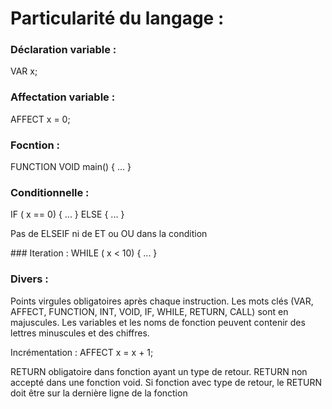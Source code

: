 # Particularité du langage : 

### Déclaration variable : 
VAR x; 

### Affectation variable : 
AFFECT x = 0;

### Focntion :
FUNCTION VOID main() { ... }

### Conditionnelle : 
IF ( x == 0) { ... }
ELSE { ... }

Pas de ELSEIF ni de ET ou OU dans la condition

### Iteration : 
WHILE ( x < 10) { ... }

### Divers : 

Points virgules obligatoires après chaque instruction.
Les mots clés (VAR, AFFECT, FUNCTION, INT, VOID, IF, WHILE, RETURN, CALL) sont en majuscules.
Les variables et les noms de fonction peuvent contenir des lettres minuscules et des chiffres.

Incrémentation : AFFECT x = x + 1;

RETURN obligatoire dans fonction ayant un type de retour.
RETURN non accepté dans une fonction void.
Si fonction avec type de retour, le RETURN doit être sur la dernière ligne de la fonction